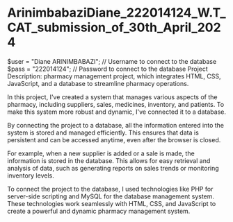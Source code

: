 # ArinimbabaziDiane_222014124_W.T_CAT_submission_of_30th_April_2024
$user = "Diane ARINIMBABAZI"; // Username to connect to the database
$pass = "222014124"; // Password to connect to the database
Project Description:
pharmacy management project, which integrates HTML, CSS, JavaScript, and a database to streamline pharmacy operations.

In this project, I've created a system that manages various aspects of the pharmacy, including suppliers, sales, medicines, inventory, and patients. To make this system more robust and dynamic, I've connected it to a database.

By connecting the project to a database, all the information entered into the system is stored and managed efficiently. This ensures that data is persistent and can be accessed anytime, even after the browser is closed.

For example, when a new supplier is added or a sale is made, the information is stored in the database. This allows for easy retrieval and analysis of data, such as generating reports on sales trends or monitoring inventory levels.

To connect the project to the database, I used technologies like PHP for server-side scripting and MySQL for the database management system. These technologies work seamlessly with HTML, CSS, and JavaScript to create a powerful and dynamic pharmacy management system.


